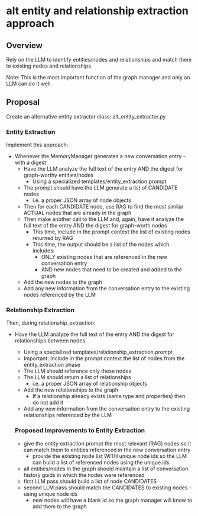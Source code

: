 # alt entity and relationship extraction approach

## Overview

Rely on the LLM to identify entities/nodes and relationships and match them to existing nodes and relationships

Note: This is the most important function of the graph manager and only an LLM can do it well.

## Proposal

Create an alternative entity extractor class: alt_entity_extractor.py

### Entity Extraction

Implement this approach:
- Whenever the MemoryManager generates a new conversation entry - with a digest
  - Have the LLM analyze the full text of the entry AND the digest for graph-worthy entities/nodes
    - Using a specialized templates/entity_extraction.prompt
  - The prompt should have the LLM generate a list of CANDIDATE nodes
    - i.e. a proper JSON array of node objects
  - Then for each CANDIDATE node, use RAG to find the most similar ACTUAL nodes that are already in the graph
  - Then make another call to the LLM and, again, have it analyze the full text of the entry AND the digest for graph-worth nodes
    - This time, include in the prompt context the list of existing nodes returned by RAG
    - This time, the output should be a list of the nodes which includes:
      - ONLY existing nodes that are referenced in the new conversation entry
      - AND new nodes that need to be created and added to the graph
  - Add the new nodes to the graph
  - Add any new information from the conversation entry to the existing nodes referenced by the LLM

### Relationship Extraction

Then, during relationship_extraction:
- Have the LLM analyze the full text of the entry AND the digest for relationships between nodes
    - Using a specialized templates/relationship_extraction.prompt
  - Important: Include in the prompt context the list of nodes from the entity_extraction phase
  - The LLM should reference only these nodes
  - The LLM should return a list of relationships
    - i.e. a proper JSON array of relationship objects
  - Add the new relationships to the graph
    - If a relationship already exists (same type and properties) then do not add it
  - Add any new information from the conversation entry to the existing relationships referenced by the LLM


  ### Proposed Improvements to Entity Extraction
  - give the entity extraction prompt the most relevant (RAG) nodes so it can match them to entities referenced in the new conversation entry
    - provide the existing node list WITH unique node ids so the LLM can build a list of referenced nodes using the unique ids
  - all entities/nodes in the graph should maintain a list of conversation history guids in which the nodes were referenced
  - first LLM pass should build a list of node CANDIDATES
  - second LLM pass should match the CANDIDATES to existing nodes - using unique node ids
    - new nodes will have a blank id so the graph manager will know to add them to the graph